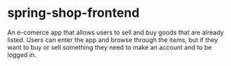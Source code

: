 # spring-shop-frontend

An e-comerce app that allows users to sell and buy goods that are already listed.
Users can enter the app and browse through the items, but if they want to buy or sell something they need to make an account and to be logged in.
